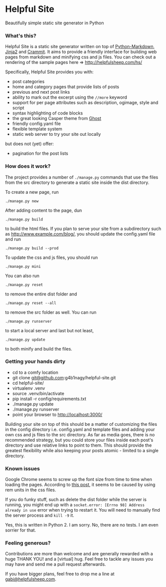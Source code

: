 Helpful Site
============

Beautifully simple static site generator in Python

### What's this? ###

Helpful Site is a static site generator written on top of
[Python-Markdown](http://pythonhosted.org/Markdown/),
[Jinja2](http://jinja.pocoo.org/) and
[Crammit](https://github.com/rspivak/crammit). It aims to provide a friendly
interface for building web pages from markdown and minifying css and js files.
You can check out a rendering of the sample pages here =>
http://helpfulsheep.com/hs/

Specifically, Helpful Site provides you with:

* post categories
* home and category pages that provide lists of posts
* previous and next post links
* ability to mark out the excerpt using the `//more` keyword
* support for per page attributes such as description, ogimage, style
and script
* syntax highlighting of code blocks
* the great looking Casper theme from [Ghost](https://ghost.org/)
* friendly config.yaml file
* flexible template system
* static web server to try your site out locally

but does not (yet) offer:

* pagination for the post lists

### How does it work? ###

The project provides a number of `./manage.py` commands that use the files
from the src directory to generate a static site inside the dist directory.

To create a new page, run

    ./manage.py new

After adding content to the page, dun

    ./manage.py build

to build the html files. If you plan to serve your site from a subdirectory
such as http://www.example.com/blog/, you should update the config.yaml file
and run

    ./manage.py build --prod

To update the css and js files, you should run

    ./manage.py mini

You can also run

    ./manage.py reset

to remove the entire dist folder and

    ./manage.py reset --all

to remove the src folder as well. You can run

    ./manage.py runserver

to start a local server and last but not least,

    ./manage.py update

to both minify and build the files.

### Getting your hands dirty ###

* cd to a comfy location
* git clone git@github.com:g4b1nagy/helpful-site.git
* cd helpful-site/
* virtualenv .venv
* source .venv/bin/activate
* pip install -r config/requirements.txt
* ./manage.py update
* ./manage.py runserver
* point your browser to [http://localhost:3000/](http://localhost:3000/)

Building your site on top of this should be a matter of customizing the files
in the config directory i.e. config.yaml and template files and adding your
own css and js files to the src directory. As far as media goes, there is
no recommended strategy, but you could store your files inside each post's
directory and use relative links to point to them. This should provide the
greatest flexibility while also keeping your posts atomic - limited to a
single directory.

### Known issues ###

Google Chrome seems to screw up the font size from time to time when loading
the pages. According to [this post](http://stackoverflow.com/questions/20845183/inconsistent-font-size-rendering-issue-on-chrome),
it seems to be caused by using rem units in the css files.

If you do funky stuff, such as delete the dist folder while the server is
running, you might end up with a `socket.error: [Errno 98] Address already in use`
error when trying to restart it. You will need to manually find the server
process and `kill -9` it.

Yes, this is written in Python 2. I am sorry. No, there are no tests.
I am even sorrier for that.

### Feeling generous? ###

Contributions are more than welcome and are generally rewarded with a huge
THANK YOU! and a [virtual] hug. Feel free to tackle any issues you may have
and send me a pull request afterwards.

If you have bigger plans, feel free to drop me a line at gabi@helpfulsheep.com.